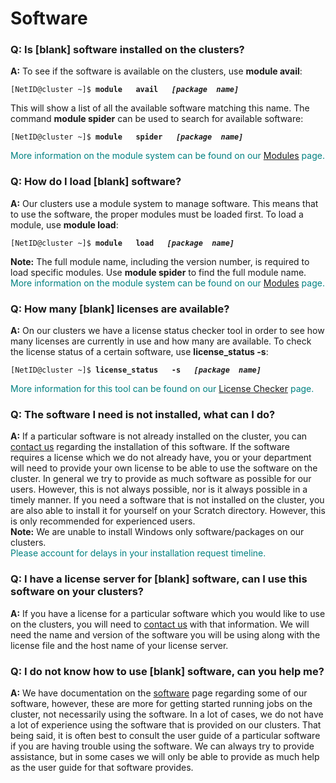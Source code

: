 # Software

### Q: Is \[blank\] software installed on the clusters?

**A:** To see if the software is available on the clusters, use **module
avail**:

`[NetID@cluster ~]$ `**`module   avail   `*`[package 
 name]`***

This will show a list of all the available software matching this name.
The command **module spider** can be used to search for available
software:

`[NetID@cluster ~]$ `**`module   spider   `*`[package 
 name]`***

<font color=teal>More information on the module system can be found on
our [Modules](/kb3/Software/useful-tools/SW@Modules/ "wikilink") page.</font>

### Q: How do I load \[blank\] software?

**A:** Our clusters use a module system to manage software. This means
that to use the software, the proper modules must be loaded first. To
load a module, use **module load**:

`[NetID@cluster ~]$ `**`module   load   `*`[package 
 name]`***

**Note:** The full module name, including the version number, is
required to load specific modules. Use **module spider** to find the
full module name.  
<font color=teal>More information on the module system can be found on
our [Modules](/kb3/Software/useful-tools/SW@Modules/ "wikilink") page.</font>

### Q: How many \[blank\] licenses are available?

**A:** On our clusters we have a license status checker tool in order to
see how many licenses are currently in use and how many are available.
To check the license status of a certain software, use **license\_status
-s**:

`[NetID@cluster ~]$ `**`license_status   -s   `*`[package 
 name]`***

<font color=teal>More information for this tool can be found on our
[License Checker](/kb3/Software/useful-tools/SW@License_Checker/ "wikilink") page.</font>

### Q: The software I need is not installed, what can I do?

**A:** If a particular software is not already installed on the cluster,
you can [contact us](https://hprc.tamu.edu/about/contact.html) regarding
the installation of this software. If the software requires a license
which we do not already have, you or your department will need to
provide your own license to be able to use the software on the cluster.
In general we try to provide as much software as possible for our users.
However, this is not always possible, nor is it always possible in a
timely manner. If you need a software that is not installed on the
cluster, you are also able to install it for yourself on your Scratch
directory. However, this is only recommended for experienced users.  
**Note:** We are unable to install Windows only software/packages on our
clusters.  
<font color=teal>Please account for delays in your installation request
timeline. </font>

### Q: I have a license server for \[blank\] software, can I use this software on your clusters?

**A:** If you have a license for a particular software which you would
like to use on the clusters, you will need to [contact
us](https://hprc.tamu.edu/about/contact.html) with that information. We
will need the name and version of the software you will be using along
with the license file and the host name of your license server.

### Q: I do not know how to use \[blank\] software, can you help me?

**A:** We have documentation on the [ software](/kb3/Software/SW/ "wikilink") page
regarding some of our software, however, these are more for getting
started running jobs on the cluster, not necessarily using the software.
In a lot of cases, we do not have a lot of experience using the software
that is provided on our clusters. That being said, it is often best to
consult the user guide of a particular software if you are having
trouble using the software. We can always try to provide assistance, but
in some cases we will only be able to provide as much help as the user
guide for that software provides.